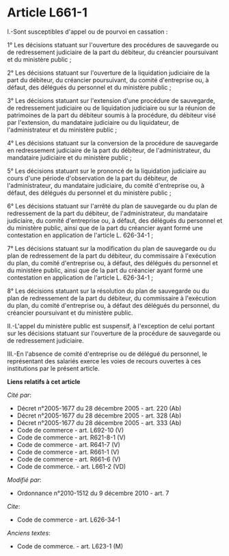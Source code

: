 # Article L661-1

I.-Sont susceptibles d'appel ou de pourvoi en cassation : 

1° Les décisions statuant sur l'ouverture des procédures de sauvegarde ou de redressement judiciaire de la part du débiteur,
du créancier poursuivant et du ministère public ; 

2° Les décisions statuant sur l'ouverture de la liquidation judiciaire de la part du débiteur, du créancier poursuivant, du
comité d'entreprise ou, à défaut, des délégués du personnel et du ministère public ; 

3° Les décisions statuant sur l'extension d'une procédure de sauvegarde, de redressement judiciaire ou de liquidation
judiciaire ou sur la réunion de patrimoines de la part du débiteur soumis à la procédure, du débiteur visé par l'extension,
du mandataire judiciaire ou du liquidateur, de l'administrateur et du ministère public ; 

4° Les décisions statuant sur la conversion de la procédure de sauvegarde en redressement judiciaire de la part du débiteur,
de l'administrateur, du mandataire judiciaire et du ministère public ; 

5° Les décisions statuant sur le prononcé de la liquidation judiciaire au cours d'une période d'observation de la part du
débiteur, de l'administrateur, du mandataire judiciaire, du comité d'entreprise ou, à défaut, des délégués du personnel et du
ministère public ; 

6° Les décisions statuant sur l'arrêté du plan de sauvegarde ou du plan de redressement de la part du débiteur, de
l'administrateur, du mandataire judiciaire, du comité d'entreprise ou, à défaut, des délégués du personnel et du ministère
public, ainsi que de la part du créancier ayant formé une contestation en application de l'article L. 626-34-1 ; 

7° Les décisions statuant sur la modification du plan de sauvegarde ou du plan de redressement de la part du débiteur, du
commissaire à l'exécution du plan, du comité d'entreprise ou, à défaut, des délégués du personnel et du ministère public,
ainsi que de la part du créancier ayant formé une contestation en application de l'article L. 626-34-1 ; 

8° Les décisions statuant sur la résolution du plan de sauvegarde ou du plan de redressement de la part du débiteur, du
commissaire à l'exécution du plan, du comité d'entreprise ou, à défaut des délégués du personnel, du créancier poursuivant et
du ministère public. 

II.-L'appel du ministère public est suspensif, à l'exception de celui portant sur les décisions statuant sur l'ouverture de
la procédure de sauvegarde ou de redressement judiciaire. 

III.-En l'absence de comité d'entreprise ou de délégué du personnel, le représentant des salariés exerce les voies de recours
ouvertes à ces institutions par le présent article.

**Liens relatifs à cet article**

_Cité par_:

  - Décret n°2005-1677 du 28 décembre 2005 - art. 220 (Ab)
  - Décret n°2005-1677 du 28 décembre 2005 - art. 328 (Ab)
  - Décret n°2005-1677 du 28 décembre 2005 - art. 333 (Ab)
  - Code de commerce - art. L692-10 (V)
  - Code de commerce - art. R621-8-1 (V)
  - Code de commerce - art. R641-7 (V)
  - Code de commerce - art. R661-1 (V)
  - Code de commerce - art. R661-6 (V)
  - Code de commerce. - art. L661-2 (VD)

_Modifié par_:

  - Ordonnance n°2010-1512 du 9 décembre 2010 - art. 7

_Cite_:

  - Code de commerce - art. L626-34-1

_Anciens textes_:

  - Code de commerce. - art. L623-1 (M)
